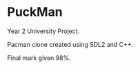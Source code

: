 # PuckMan
Year 2 University Project.

Pacman clone created using SDL2 and C++.

Final mark given 98%. 
